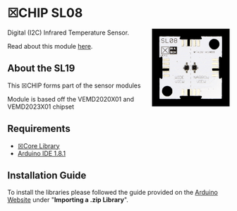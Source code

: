 # ☒CHIP SL08
<img src="extras/SL08 V0.4.1 Front.JPG" width="35%" height="auto" align="right">
Digital (I2C) Infrared Temperature Sensor.

Read about this module [here](https://wiki.xinabox.cc/SL08_-_Infrared_Temperature_Sensor).

## About the SL19
This ☒CHIP forms part of the sensor modules 

Module is based off the VEMD2020X01 and VEMD2023X01 chipset 

## Requirements
  - [☒Core Library](https://github.com/xinabox/xCore)
  - [Arduino IDE 1.8.1](https://www.arduino.cc/en/main/software)
  
## Installation Guide
To install the libraries please followed the guide provided on the [Arduino Website](https://www.arduino.cc/en/Guide/Libraries) under "**Importing a .zip Library**".


